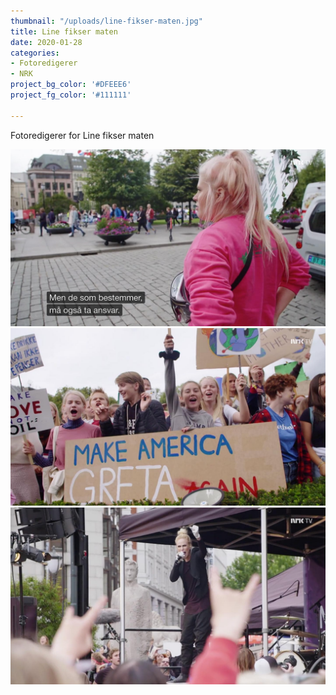 ```yaml
---
thumbnail: "/uploads/line-fikser-maten.jpg"
title: Line fikser maten
date: 2020-01-28
categories:
- Fotoredigerer
- NRK
project_bg_color: '#DFEEE6'
project_fg_color: '#111111'

---
```

Fotoredigerer for Line fikser maten

![](/uploads/line-fikser-maten-1.jpg)
![](/uploads/line-fikser-maten-2.jpg)
![](/uploads/line-fikser-maten-3.jpg)